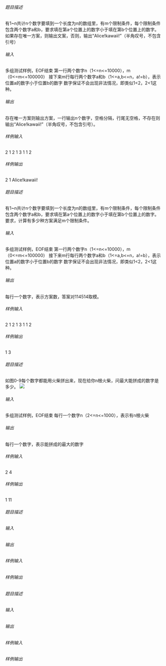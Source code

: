 ###### 题目描述
有1~n共计n个数字要填到一个长度为n的数组里，有m个限制条件，每个限制条件包含两个数字a和b，要求填在第a个位置上的数字小于填在第b个位置上的数字。如果存在唯一方案，则输出文案，否则，输出“Alice!kawaii!”（半角叹号，不包含引号）

###### 输入
多组测试样例，EOF结束
第一行两个数字n（1<=n<=10000），m（0<=m<=100000）
接下来m行每行两个数字a和b（1<=a,b<=n，a!=b），表示位置a的数字小于位置b的数字
数字保证不会出现非法情况，即类似1<2，2<1这种。

###### 输出
存在唯一方案则输出方案，一行输出n个数字，空格分隔，行尾无空格，不存在则输出“Alice!kawaii!”（半角叹号，不包含引号）。

###### 样例输入
2 1
2 1
3 1
1 2

###### 样例输出
2 1
Alice!kawaii!





###### 题目描述
有1~n共计n个数字要填到一个长度为n的数组里，有m个限制条件，每个限制条件包含两个数字a和b，要求填在第a个位置上的数字小于填在第b个位置上的数字。要求，计算有多少种方案满足m个限制条件。

###### 输入
多组测试样例，EOF结束
第一行两个数字n（1<=n<=10000），m（0<=m<=100000）
接下来m行每行两个数字a和b（1<=a,b<=n，a!=b），表示位置a的数字小于位置b的数字
数字保证不会出现非法情况，即类似1<2，2<1这种。

###### 输出
每行一个数字，表示方案数，答案对114514取模。

###### 样例输入
2 1
2 1
3 1
1 2

###### 样例输出
1
3





###### 题目描述
如图0-9每个数字都能用火柴拼出来，现在给你n根火柴，问最大能拼成的数字是多少。
![](http://i1.piimg.com/567571/93b15767c110c5c2.gif)

###### 输入
多组测试样例，EOF结束
每行一个数字n（2<=n<=1000），表示有n根火柴

###### 输出
每行一个数字，表示能拼成的最大的数字

###### 样例输入
2
4

###### 样例输出
1
11




###### 题目描述

###### 输入

###### 输出

###### 样例输入

###### 样例输出





###### 题目描述

###### 输入

###### 输出

###### 样例输入

###### 样例输出
